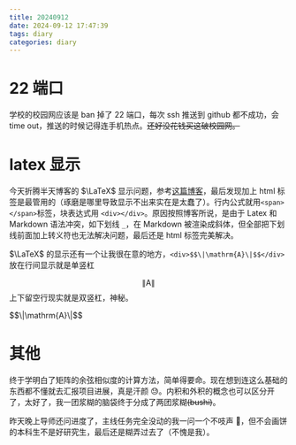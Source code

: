 ```yaml
---
title: 20240912
date: 2024-09-12 17:47:39
tags: diary
categories: diary
---
```


# 22 端口

学校的校园网应该是 ban 掉了 22 端口，每次 ssh 推送到 github 都不成功，会 time out，推送的时候记得连手机热点。~~还好没花钱买这破校园网。~~

# latex 显示

今天折腾半天博客的 $\LaTeX$ 显示问题，参考[这篇博客](https://kysonlok.github.io/2020/06/11/Hexo-Icarus-%E6%94%AF%E6%8C%81Latex%E6%95%B0%E5%AD%A6%E5%85%AC%E5%BC%8F/#%E8%AF%AD%E6%B3%95%E6%B8%B2%E6%9F%93%E9%94%99%E8%AF%AF)，最后发现加上 html 标签是最管用的（琢磨是哪里导致显示不出来实在是太蠢了）。行内公式就用`<span></span>`标签，块表达式用 `<div></div>`。原因按照博客所说，是由于 Latex 和 Markdown 语法冲突，如下划线 `_`，在 Markdown 被渲染成斜体，但全部把下划线前面加上转义符也无法解决问题，最后还是 html 标签完美解决。

$\LaTeX$ 的显示还有一个让我很在意的地方，`<div>$$\|\mathrm{A}\|$$</div>` 放在行间显示就是单竖杠<div>$$\|\mathrm{A}\|$$</div>上下留空行现实就是双竖杠，神秘。

<div>$$\|\mathrm{A}\|$$</div>

# 其他

终于学明白了矩阵的余弦相似度的计算方法，简单得要命。现在想到连这么基础的东西都不懂就去汇报项目进展，真是汗颜 😓。内积和外积的概念也可以区分开了，太好了，我一团浆糊的脑袋终于分成了两团浆糊~~(bushi)~~。

昨天晚上导师还问进度了，主线任务完全没动的我一问一个不吱声 🫥，但不会画饼的本科生不是好研究生，最后还是糊弄过去了（不愧是我）。
